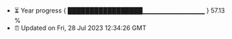 - ⏳ Year progress { █████████████████▁▁▁▁▁▁▁▁▁▁▁▁▁ } 57.13 %
- ⏰ Updated on Fri, 28 Jul 2023 12:34:26 GMT


